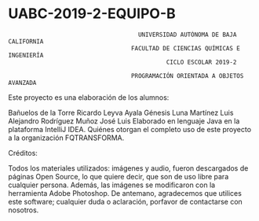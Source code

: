 # UABC-2019-2-EQUIPO-B

                                         UNIVERSIDAD AUTÓNOMA DE BAJA CALIFORNIA
                                       FACULTAD DE CIENCIAS QUÍMICAS E INGENIERÍA
                                                 CICLO ESCOLAR 2019-2

                                       PROGRAMACIÓN ORIENTADA A OBJETOS AVANZADA

Este proyecto es una elaboración de los alumnos:

Bañuelos de la Torre Ricardo
Leyva Ayala Génesis
Luna Martínez Luis Alejandro
Rodríguez Muñoz José Luis
Elaborado en lenguaje Java en la plataforma IntelliJ IDEA. Quiénes otorgan el completo uso de este proyecto a la organización FQTRANSFORMA.

Créditos:

Todos los materiales utilizados: imágenes y audio, fueron descargados de páginas Open Source, lo que quiere decir, que son de uso libre para cualquier persona. Además, las imágenes se modificaron con la herramienta Adobe Photoshop.
De antemano, agradecemos que utilices este software; cualquier duda o aclaración, porfavor de contactarse con nosotros.
